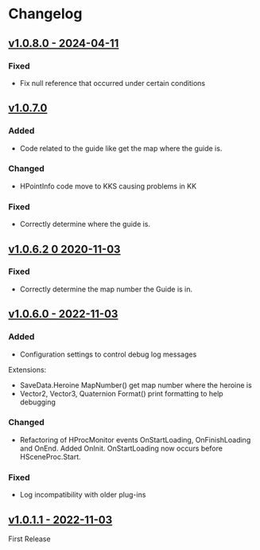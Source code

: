 # Changelog

## <u>v1.0.8.0 - 2024-04-11</u>

### Fixed

- Fix null reference that occurred under certain conditions

## <u>v1.0.7.0</u>

### Added
- Code related to the guide like get the map where the guide is.

### Changed
- HPointInfo code move to KKS causing problems in KK

### Fixed
- Correctly determine where the guide is.

## <u>v1.0.6.2 0 2020-11-03</u>

### Fixed

- Correctly determine the map number the Guide is in.

## <u>v1.0.6.0 - 2022-11-03</u>

### Added
- Configuration settings to control debug log messages

Extensions:
- SaveData.Heroine MapNumber() get map number where the heroine is
- Vector2, Vector3, Quaternion Format() print formatting to help debugging
 
### Changed

- Refactoring of HProcMonitor events OnStartLoading, OnFinishLoading and OnEnd. Added
OnInit.  OnStartLoading now occurs before HSceneProc.Start.

### Fixed

- Log incompatibility with older plug-ins

## <u>v1.0.1.1 - 2022-11-03</u>

First Release
